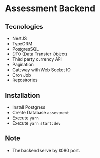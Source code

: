 # Assessment Backend

## Tecnologies
- NestJS
- TypeORM
- PostgresSQL
- DTO (Data Transfer Object)
- Third party currency API
- Pagination
- Gateway with Web Socket IO
- Cron Job
- Repositories


## Installation

- Install Postgress
- Create Database `assessment`
- Execute `yarn`
- Execute `yarn start:dev`

## Note
- The backend serve by 8080 port.